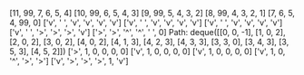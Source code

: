 [11, 99, 7, 6, 5, 4]
[10, 99, 6, 5, 4, 3]
[9, 99, 5, 4, 3, 2]
[8, 99, 4, 3, 2, 1]
[7, 6, 5, 4, 99, 0]
['v', ' ', 'v', 'v', 'v', 'v']
['v', ' ', 'v', 'v', 'v', 'v']
['v', ' ', 'v', 'v', 'v', 'v']
['v', ' ', '>', '>', '>', 'v']
['>', '>', '^', '^', ' ', 0]
Path: deque([[0, 0, -1], [1, 0, 2], [2, 0, 2], [3, 0, 2], [4, 0, 2], [4, 1, 3], [4, 2, 3], [4, 3, 3], [3, 3, 0], [3, 4, 3], [3, 5, 3], [4, 5, 2]])
['>', 1, 0, 0, 0, 0]
['v', 1, 0, 0, 0, 0]
['v', 1, 0, 0, 0, 0]
['v', 1, 0, '^', '>', '>']
['v', '>', '>', '>', 1, 'v']
